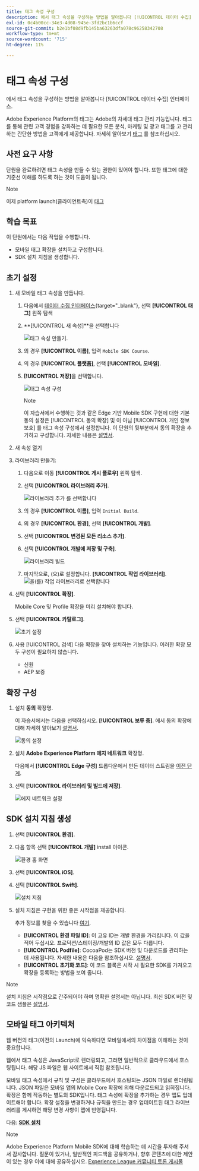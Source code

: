 ```yaml
---
title: 태그 속성 구성
description: 에서 태그 속성을 구성하는 방법을 알아봅니다 [!UICONTROL 데이터 수집] 인터페이스.
exl-id: 0c4b00cc-34e3-4d08-945e-3fd2bc1b6ccf
source-git-commit: b2e1bf08d9fb145ba63263dfa078c96258342708
workflow-type: tm+mt
source-wordcount: '715'
ht-degree: 11%

---
```


# 태그 속성 구성

에서 태그 속성을 구성하는 방법을 알아봅니다 [!UICONTROL 데이터 수집] 인터페이스.

Adobe Experience Platform의 태그는 Adobe의 차세대 태그 관리 기능입니다. 태그를 통해 관련 고객 경험을 강화하는 데 필요한 모든 분석, 마케팅 및 광고 태그를 고 관리하는 간단한 방법을 고객에게 제공합니다. 자세히 알아보기 [태그](https://experienceleague.adobe.com/docs/experience-platform/tags/home.html) 를 참조하십시오.

## 사전 요구 사항

단원을 완료하려면 태그 속성을 만들 수 있는 권한이 있어야 합니다. 또한 태그에 대한 기준선 이해를 하도록 하는 것이 도움이 됩니다.

>[!NOTE]
>
> 이제 platform launch(클라이언트측)이 [태그](https://experienceleague.adobe.com/docs/experience-platform/tags/home.html?lang=ko-KR)

## 학습 목표

이 단원에서는 다음 작업을 수행합니다.

* 모바일 태그 확장을 설치하고 구성합니다.
* SDK 설치 지침을 생성합니다.

## 초기 설정

1. 새 모바일 태그 속성을 만듭니다.
   1. 다음에서 [데이터 수집 인터페이스](https://experience.adobe.com/data-collection/){target="_blank"}, 선택 **[!UICONTROL 태그]** 왼쪽 탐색
   1. **[!UICONTROL 새 속성]**을 선택합니다

      ![태그 속성 만들기](assets/mobile-tags-new-property.png).
   1. 의 경우 **[!UICONTROL 이름]**, 입력 `Mobile SDK Course`.
   1. 의 경우 **[!UICONTROL 플랫폼]**, 선택 **[!UICONTROL 모바일]**.
   1. **[!UICONTROL 저장]**&#x200B;을 선택합니다.

      ![태그 속성 구성](assets/mobile-tags-property-config.png)

      >[!NOTE]
      >
      > 이 자습서에서 수행하는 것과 같은 Edge 기반 Mobile SDK 구현에 대한 기본 동의 설정은 [!UICONTROL 동의 확장] 및 이 아님 [!UICONTROL 개인 정보 보호] 를 태그 속성 구성에서 설정합니다. 이 단원의 뒷부분에서 동의 확장을 추가하고 구성합니다. 자세한 내용은 [설명서](https://developer.adobe.com/client-sdks/documentation/privacy-and-gdpr/).


1. 새 속성 열기
1. 라이브러리 만들기:

   1. 다음으로 이동 **[!UICONTROL 게시 플로우]** 왼쪽 탐색.
   1. 선택 **[!UICONTROL 라이브러리 추가]**.

      ![라이브러리 추가 를 선택합니다](assets/mobile-tags-create-library.png)

   1. 의 경우 **[!UICONTROL 이름]**, 입력 `Initial Build`.
   1. 의 경우 **[!UICONTROL 환경]**, 선택 **[!UICONTROL 개발]**.
   1. 선택  **[!UICONTROL 변경된 모든 리소스 추가]**.
   1. 선택 **[!UICONTROL 개발에 저장 및 구축]**.

      ![라이브러리 빌드](assets/mobile-tags-save-library.png)

   1. 마지막으로, (으)로 설정합니다. **[!UICONTROL 작업 라이브러리]**.
      ![을(를) 작업 라이브러리로 선택합니다](assets/mobile-tags-working-library.png)
1. 선택 **[!UICONTROL 확장]**.

   Mobile Core 및 Profile 확장을 미리 설치해야 합니다.

1. 선택 **[!UICONTROL 카탈로그]**.

   ![초기 설정](assets/mobile-tags-starting.png)

1. 사용 [!UICONTROL 검색] 다음 확장을 찾아 설치하는 기능입니다. 이러한 확장 모두 구성이 필요하지 않습니다.
   * 신원
   * AEP 보증

## 확장 구성

1. 설치 **동의** 확장명.

   이 자습서에서는 다음을 선택하십시오. **[!UICONTROL 보류 중]**. 에서 동의 확장에 대해 자세히 알아보기 [설명서](https://developer.adobe.com/client-sdks/documentation/consent-for-edge-network/).

   ![동의 설정](assets/mobile-tags-extension-consent.png)

1. 설치 **Adobe Experience Platform 에지 네트워크** 확장명.

   다음에서 **[!UICONTROL Edge 구성]** 드롭다운에서 만든 데이터 스트림을 [이전 단계](create-datastream.md).

1. 선택 **[!UICONTROL 라이브러리 및 빌드에 저장]**.

   ![에지 네트워크 설정](assets/mobile-tags-extension-edge.png)


## SDK 설치 지침 생성

1. 선택 **[!UICONTROL 환경]**.

1. 다음 항목 선택 **[!UICONTROL 개발]** install 아이콘.

   ![환경 홈 화면](assets/mobile-tags-environments.png)

1. 선택 **[!UICONTROL iOS]**.

1. 선택 **[!UICONTROL Swift]**.

   ![설치 지침](assets/mobile-tags-install-instructions.png)

1. 설치 지침은 구현을 위한 좋은 시작점을 제공합니다.

   추가 정보를 찾을 수 있습니다 [여기](https://developer.adobe.com/client-sdks/documentation/getting-started/get-the-sdk/).

   * **[!UICONTROL 환경 파일 ID]**: 이 고유 ID는 개발 환경을 가리킵니다. 이 값을 적어 두십시오. 프로덕션/스테이징/개발의 ID 값은 모두 다릅니다.
   * **[!UICONTROL Podfile]**: CocoaPod는 SDK 버전 및 다운로드를 관리하는 데 사용됩니다. 자세한 내용은 다음을 참조하십시오. [설명서](https://cocoapods.org/).
   * **[!UICONTROL 초기화 코드]**: 이 코드 블록은 시작 시 필요한 SDK를 가져오고 확장을 등록하는 방법을 보여 줍니다.

>[!NOTE]
>설치 지침은 시작점으로 간주되어야 하며 명확한 설명서는 아닙니다. 최신 SDK 버전 및 코드 샘플은 [설명서](https://developer.adobe.com/client-sdks/documentation/).

## 모바일 태그 아키텍처

웹 버전의 태그(이전의 Launch)에 익숙하다면 모바일에서의 차이점을 이해하는 것이 중요합니다.

웹에서 태그 속성은 JavaScript로 렌더링되고, 그러면 일반적으로 클라우드에서 호스팅됩니다. 해당 JS 파일은 웹 사이트에서 직접 참조됩니다.

모바일 태그 속성에서 규칙 및 구성은 클라우드에서 호스팅되는 JSON 파일로 렌더링됩니다. JSON 파일은 모바일 앱의 Mobile Core 확장에 의해 다운로드되고 읽혀집니다. 확장은 함께 작동하는 별도의 SDK입니다. 태그 속성에 확장을 추가하는 경우 앱도 업데이트해야 합니다. 확장 설정을 변경하거나 규칙을 만드는 경우 업데이트된 태그 라이브러리를 게시하면 해당 변경 사항이 앱에 반영됩니다.

다음: **[SDK 설치](install-sdks.md)**

>[!NOTE]
>
>Adobe Experience Platform Mobile SDK에 대해 학습하는 데 시간을 투자해 주셔서 감사합니다. 질문이 있거나, 일반적인 피드백을 공유하거나, 향후 콘텐츠에 대한 제안이 있는 경우 이에 대해 공유하십시오. [Experience League 커뮤니티 토론 게시물](https://experienceleaguecommunities.adobe.com/t5/adobe-experience-platform-launch/tutorial-discussion-implement-adobe-experience-cloud-in-mobile/td-p/443796)